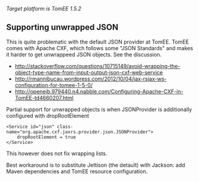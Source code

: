 *Target platform is TomEE 1.5.2*

Supporting unwrapped JSON
-------------------------

This is quite problematic with the default JSON provider at TomEE. TomEE comes with Apache CXF, which follows some "JSON Standards" and makes it harder to get unwrappeed JSON objects. See the discussion.
* http://stackoverflow.com/questions/10715149/avoid-wrapping-the-object-type-name-from-input-output-json-cxf-web-service
* http://rmannibucau.wordpress.com/2012/10/04/jax-rsjax-ws-configuration-for-tomee-1-5-0/
* http://openejb.979440.n4.nabble.com/Configuring-Apache-CXF-in-TomEE-td4660207.html

Partial support for unwrapped objects is when JSONProvider is additionally configured with dropRootElement

	<Service id="json" class-name="org.apache.cxf.jaxrs.provider.json.JSONProvider">
		dropRootElement = true 
	</Service>
	
This however does not fix wrapping lists. 

Best workaround is to substitute Jettison (the detault) with Jackson: add Maven dependencies and TomEE resource configuration. 
